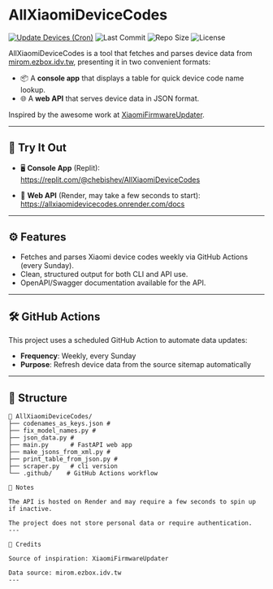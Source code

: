 # AllXiaomiDeviceCodes

[![Update Devices (Cron)](https://github.com/chebishev/AllXiaomiDeviceCodes/actions/workflows/update_json_files.yml/badge.svg)](https://github.com/chebishev/AllXiaomiDeviceCodes/actions/workflows/update.yml)
![Last Commit](https://img.shields.io/github/last-commit/chebishev/AllXiaomiDeviceCodes)
![Repo Size](https://img.shields.io/github/repo-size/chebishev/AllXiaomiDeviceCodes)
![License](https://img.shields.io/github/license/chebishev/AllXiaomiDeviceCodes)

AllXiaomiDeviceCodes is a tool that fetches and parses device data from [mirom.ezbox.idv.tw](https://mirom.ezbox.idv.tw/sitemap.xml), presenting it in two convenient formats:

- 📦 A **console app** that displays a table for quick device code name lookup.
- 🌐 A **web API** that serves device data in JSON format.

Inspired by the awesome work at [XiaomiFirmwareUpdater](https://github.com/XiaomiFirmwareUpdater).

---

## 🔗 Try It Out

- 🖥️ **Console App** (Replit):  
  https://replit.com/@chebishev/AllXiaomiDeviceCodes

- 🔌 **Web API** (Render, may take a few seconds to start):  
  https://allxiaomidevicecodes.onrender.com/docs

---

## ⚙️ Features

- Fetches and parses Xiaomi device codes weekly via GitHub Actions (every Sunday).
- Clean, structured output for both CLI and API use.
- OpenAPI/Swagger documentation available for the API.

---

## 🛠️ GitHub Actions

This project uses a scheduled GitHub Action to automate data updates:

- **Frequency**: Weekly, every Sunday
- **Purpose**: Refresh device data from the source sitemap automatically

---

## 📂 Structure

```plaintext
📁 AllXiaomiDeviceCodes/
├── codenames_as_keys.json #
├── fix_model_names.py #
├── json_data.py #
├── main.py      # FastAPI web app
├── make_jsons_from_xml.py # 
├── print_table_from_json.py #
├── scraper.py   # cli version
└── .github/    # GitHub Actions workflow

📌 Notes

The API is hosted on Render and may require a few seconds to spin up if inactive.

The project does not store personal data or require authentication.
---

🤝 Credits

Source of inspiration: XiaomiFirmwareUpdater

Data source: mirom.ezbox.idv.tw
---


